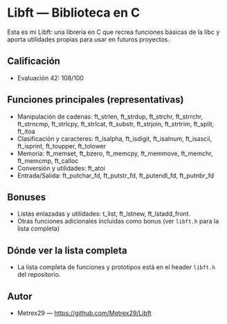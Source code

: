 # Libft — Biblioteca en C

Esta es mi Libft: una librería en C que recrea funciones básicas de la libc y aporta utilidades propias para usar en futuros proyectos.

Calificación
-----------
- Evaluación 42: 108/100

Funciones principales (representativas)
---------------------------------------
- Manipulación de cadenas: ft_strlen, ft_strdup, ft_strchr, ft_strrchr, ft_strncmp, ft_strlcpy, ft_strlcat, ft_substr, ft_strjoin, ft_strtrim, ft_split, ft_itoa
- Clasificación y caracteres: ft_isalpha, ft_isdigit, ft_isalnum, ft_isascii, ft_isprint, ft_toupper, ft_tolower
- Memoria: ft_memset, ft_bzero, ft_memcpy, ft_memmove, ft_memchr, ft_memcmp, ft_calloc
- Conversión y utilidades: ft_atoi
- Entrada/Salida: ft_putchar_fd, ft_putstr_fd, ft_putendl_fd, ft_putnbr_fd

Bonuses
-------
- Listas enlazadas y utilidades: t_list, ft_lstnew, ft_lstadd_front.
- Otras funciones adicionales incluidas como bonus (ver `libft.h` para la lista completa)

Dónde ver la lista completa
--------------------------
- La lista completa de funciones y prototipos está en el header `libft.h` del repositorio.

Autor
-----
- Metrex29 — https://github.com/Metrex29/Libft
